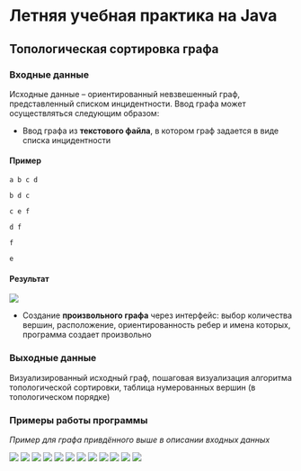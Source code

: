 # Летняя учебная практика на Java

## Топологическая сортировка графа

### Входные данные

Исходные данные – ориентированный невзвешенный граф, представленный списком инцидентности. Ввод графа может осуществляться следующим образом:

- Ввод графа из __текстового файла__, в котором граф задается в виде списка инцидентности

#### Пример

    a b c d

    b d c

    c e f

    d f

    f

    e

#### Результат

![](https://github.com/AleksandrRybin/leti-graph-java-project/raw/master/img/image.png)

- Создание __произвольного графа__ через интерфейс: выбор количества вершин, расположение, ориентированность ребер и имена которых, программа создает произвольно

### Выходные данные

Визуализированный исходный граф, пошаговая визуализация алгоритма топологической сортировки, таблица нумерованных вершин (в топологическом порядке)

### Примеры работы программы

_Пример для графа привдённого выше в описании входных данных_

![](https://github.com/AleksandrRybin/leti-graph-java-project/raw/master/img/image(1).png)
![](https://github.com/AleksandrRybin/leti-graph-java-project/raw/master/img/image(2).png)
![](https://github.com/AleksandrRybin/leti-graph-java-project/raw/master/img/image(3).png)
![](https://github.com/AleksandrRybin/leti-graph-java-project/raw/master/img/image(4).png)
![](https://github.com/AleksandrRybin/leti-graph-java-project/raw/master/img/image(5).png)
![](https://github.com/AleksandrRybin/leti-graph-java-project/raw/master/img/image(6).png)
![](https://github.com/AleksandrRybin/leti-graph-java-project/raw/master/img/image(7).png)
![](https://github.com/AleksandrRybin/leti-graph-java-project/raw/master/img/image(8).png)
![](https://github.com/AleksandrRybin/leti-graph-java-project/raw/master/img/image(9).png)
![](https://github.com/AleksandrRybin/leti-graph-java-project/raw/master/img/image(10).png)
![](https://github.com/AleksandrRybin/leti-graph-java-project/raw/master/img/image(11).png)
![](https://github.com/AleksandrRybin/leti-graph-java-project/raw/master/img/image(12).png)